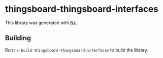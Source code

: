 # thingsboard-thingsboard-interfaces

This library was generated with [Nx](https://nx.dev).

## Building

Run `nx build thingsboard-thingsboard-interfaces` to build the library.
